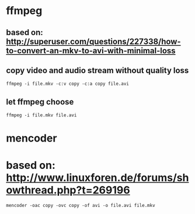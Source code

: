 # ffmpeg
## based on: http://superuser.com/questions/227338/how-to-convert-an-mkv-to-avi-with-minimal-loss

## copy video and audio stream without quality loss

    ffmpeg -i file.mkv -c:v copy -c:a copy file.avi

## let ffmpeg choose

    ffmpeg -i file.mkv file.avi

# mencoder
# based on: http://www.linuxforen.de/forums/showthread.php?t=269196

    mencoder -oac copy -ovc copy -of avi -o file.avi file.mkv

